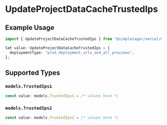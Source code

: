 # UpdateProjectDataCacheTrustedIps

## Example Usage

```typescript
import { UpdateProjectDataCacheTrustedIps } from "@simplesagar/vercel/models/updateprojectdatacacheop.js";

let value: UpdateProjectDataCacheTrustedIps = {
  deploymentType: "prod_deployment_urls_and_all_previews",
};
```

## Supported Types

### `models.TrustedIps1`

```typescript
const value: models.TrustedIps1 = /* values here */
```

### `models.TrustedIps2`

```typescript
const value: models.TrustedIps2 = /* values here */
```

